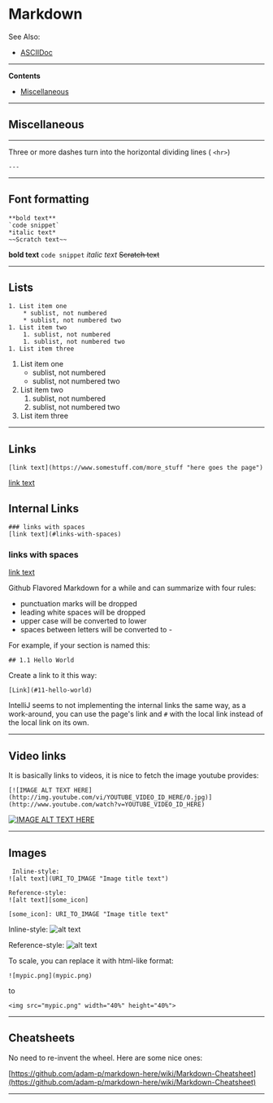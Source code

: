 # Markdown

See Also:

- [ASCIIDoc](Asciidoc.md)

---

**Contents**

- [Miscellaneous](MarkDown.md#Miscellaneous)

---

## Miscellaneous

---

Three or more dashes turn into the horizontal dividing lines ( `<hr>`)

    ---

---

## Font formatting

    **bold text**
    `code snippet`
    *italic text*
    ~~Scratch text~~

**bold text**
`code snippet`
*italic text*
~~Scratch text~~

---

## Lists

    1. List item one
        * sublist, not numbered
        * sublist, not numbered two
    1. List item two
        1. sublist, not numbered
        1. sublist, not numbered two
    1. List item three


1. List item one
    * sublist, not numbered
    * sublist, not numbered two
1. List item two
    1. sublist, not numbered
    1. sublist, not numbered two
1. List item three

---

## Links

    [link text](https://www.somestuff.com/more_stuff "here goes the page")

[link text](https://www.example.com/more_stuff "here goes the page")

## Internal Links
    
    ### links with spaces
    [link text](#links-with-spaces)

### links with spaces
[link text](#links-with-spaces)

Github Flavored Markdown for a while and can summarize with four rules:

   - punctuation marks will be dropped
   - leading white spaces will be dropped
   - upper case will be converted to lower
   - spaces between letters will be converted to -

For example, if your section is named this:

   `## 1.1 Hello World`

Create a link to it this way:

   `[Link](#11-hello-world)`

IntelliJ seems to not implementing the internal links the same way, as a work-around,
you can use the page's link and `#` with the local link instead of the local link on its own.

---

## Video links

It is basically links to videos, it is nice to fetch the image youtube provides:

    [![IMAGE ALT TEXT HERE](http://img.youtube.com/vi/YOUTUBE_VIDEO_ID_HERE/0.jpg)](http://www.youtube.com/watch?v=YOUTUBE_VIDEO_ID_HERE)

[![IMAGE ALT TEXT HERE](http://img.youtube.com/vi/YOUTUBE_VIDEO_ID_HERE/0.jpg)](http://www.youtube.com/watch?v=YOUTUBE_VIDEO_ID_HERE)

---

## Images

     Inline-style: 
    ![alt text](URI_TO_IMAGE "Image title text")
    
    Reference-style: 
    ![alt text][some_icon]
    
    [some_icon]: URI_TO_IMAGE "Image title text"
 
Inline-style: 
![alt text](URI_TO_IMAGE "Image title text")

Reference-style: 
![alt text][some_icon]

[some_icon]: URI_TO_IMAGE "Image title text"

To scale, you can replace it with html-like format:

    ![mypic.png](mypic.png)

to

    <img src="mypic.png" width="40%" height="40%">

---

## Cheatsheets

No need to re-invent the wheel. Here are some nice ones:

[https://github.com/adam-p/markdown-here/wiki/Markdown-Cheatsheet](https://github.com/adam-p/markdown-here/wiki/Markdown-Cheatsheet)

---
